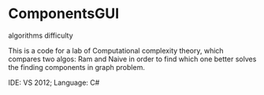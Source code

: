 # ComponentsGUI
algorithms difficulty

This is a code for a lab of Computational complexity theory, which compares two algos:
Ram and Naive in order to find which one better solves the finding components in graph problem.

IDE: VS 2012;
Language: C#

